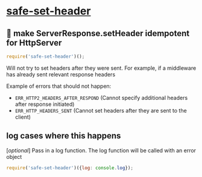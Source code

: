 # [safe-set-header](https://www.npmjs.com/package/safe-set-header)

## 🤯 make ServerResponse.setHeader idempotent for HttpServer

```js
require('safe-set-header')();
```

Will not try to set headers after they were sent. For example, if a middleware has already sent relevant response headers

Example of errors that should not happen:
- `ERR_HTTP2_HEADERS_AFTER_RESPOND` (Cannot specify additional headers after response initiated)
- `ERR_HTTP_HEADERS_SENT` (Cannot set headers after they are sent to the client)

## log cases where this happens
[_optional_] Pass in a log function. The log function will be called with an error object

```js
require('safe-set-header')({log: console.log});
```
